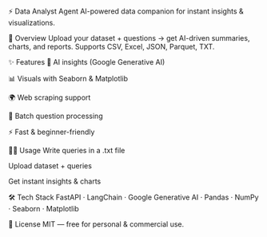⚡ Data Analyst Agent
AI-powered data companion for instant insights & visualizations.

📌 Overview
Upload your dataset + questions → get AI-driven summaries, charts, and reports.
Supports CSV, Excel, JSON, Parquet, TXT.

✨ Features
🤖 AI insights (Google Generative AI)

📊 Visuals with Seaborn & Matplotlib

🌍 Web scraping support

🔄 Batch question processing

⚡ Fast & beginner-friendly

🧑‍💻 Usage
Write queries in a .txt file

Upload dataset + queries

Get instant insights & charts

🛠 Tech Stack
FastAPI · LangChain · Google Generative AI · Pandas · NumPy · Seaborn · Matplotlib

📜 License
MIT — free for personal & commercial use.
